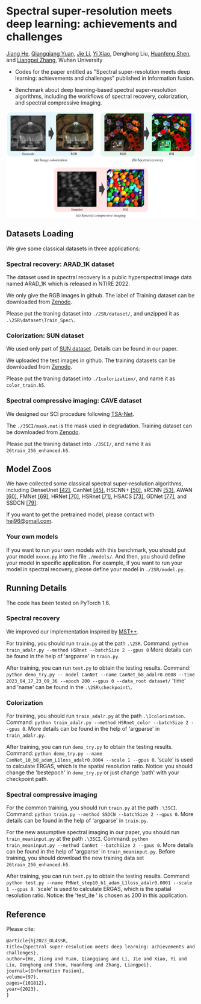 # Spectral super-resolution meets deep learning: achievements and challenges

[Jiang He](http://jianghe96.github.io/), [Qiangqiang Yuan](http://qqyuan.users.sgg.whu.edu.cn/), [Jie Li](http://jli89.users.sgg.whu.edu.cn/), [Yi Xiao](https://xy-boy.github.io/), 
Denghong Liu, [Huanfeng Shen](http://sendimage.whu.edu.cn/shenhf/), 
and [Liangpei Zhang](http://www.lmars.whu.edu.cn/prof_web/zhangliangpei/rs/index.html), Wuhan University
* Codes for the paper entitled as "Spectral super-resolution meets deep learning: achievements and challenges" published in Information fusion. 

* Benchmark about deep learning-based spectral super-resolution algorithms, including the workflows of spectral recovery, colorization, and spectral compressive imaging. 

<div align=center><img src="./supplementary4github/three applications.png" align=center width="720px"/></div>

## Datasets Loading
We give some classical datasets in three applications:

### Spectral recovery: ARAD_1K dataset
The dataset used in spectral recovery is a public hyperspectral image data named ARAD_1K which is released in NTIRE 2022.

We only give the RGB images in github. The label of Training dataset can be downloaded from [Zenodo](https://doi.org/10.5281/zenodo.7839604). 

Please put the traning dataset into `./2SR/dataset/`, and unzipped it as `.\2SR\dataset\Train_Spec\`.

### Colorization: SUN dataset
We used only part of [SUN dataset](https://cs.brown.edu/~gmpatter/sunattributes.html). Details can be found in our paper. 

We uploaded the test images in github. The training datasets can be downloaded from [Zenodo](https://doi.org/10.5281/zenodo.7837907). 

Please put the traning dataset into `./1colorization/`, and name it as `color_train.h5`.

### Spectral compressive imaging: CAVE dataset
We designed our SCI procedure following [TSA-Net](https://github.com/mengziyi64/TSA-Net).

The `./3SCI/mask.mat` is the mask used in degradation. Training dataset can be downloaded from [Zenodo](https://doi.org/10.5281/zenodo.7839679). 

Please put the traning dataset into `./3SCI/`, and name it as `26train_256_enhanced.h5`.

## Model Zoos
We have collected some classical spectral super-resolution algorithms, including DenseUnet [[42]](https://arxiv.org/pdf/1703.09470.pdf), CanNet [[45]](https://arxiv.org/pdf/1804.04647), HSCNN+ [[50]](http://openaccess.thecvf.com/content_cvpr_2018_workshops/papers/w13/Shi_HSCNN_Advanced_CNN-Based_CVPR_2018_paper.pdf), sRCNN [[53]](https://www.mdpi.com/2072-4292/11/14/1648/htm), AWAN [[60]](http://openaccess.thecvf.com/content_CVPRW_2020/papers/w31/Li_Adaptive_Weighted_Attention_Network_With_Camera_Spectral_Sensitivity_Prior_for_CVPRW_2020_paper.pdf), FMNet [[69]](https://ojs.aaai.org/index.php/AAAI/article/view/6978/6832), HRNet [[70]](http://openaccess.thecvf.com/content_CVPRW_2020/papers/w31/Zhao_Hierarchical_Regression_Network_for_Spectral_Reconstruction_From_RGB_Images_CVPRW_2020_paper.pdf), HSRnet [[71]](https://ieeexplore.ieee.org/abstract/document/9357488/), HSACS [[73]](https://ieeexplore.ieee.org/abstract/document/9506982), GDNet [[77]](https://ieeexplore.ieee.org/abstract/document/9599509), and SSDCN [[79]](https://ieeexplore.ieee.org/abstract/document/9440658). 

If you want to get the pretrained model, please contact with hej96@gmail.com.

### Your own models
If you want to run your own models with this benchmark, you should put your model `xxxxx.py` into the file `./models/`. And then, you should define your model in specific application. For example, if you want to run your model in spectral recovery, please define your model in `./2SR/model.py`.

## Running Details
The code has been tested on PyTorch 1.6.

### Spectral recovery
We improved our implementation inspired by [MST++](https://github.com/caiyuanhao1998/MST-plus-plus).

For training, you should run `train.py` at the path `.\2SR`.
Command: `python train_adalr.py --method HSRnet --batchSize 2 --gpus 0`
More details can be found in the help of 'argparse' in `train.py`.

After training, you can run `test.py` to obtain the testing results.
Command: `python demo_try.py -- model CanNet --name CanNet_b8_adalr0.0008 --time 2023_04_17_23_09_36 --epoch 200 --gpus 0 --data_root dataset/`
'time' and 'name' can be found in the `.\2SR\checkpoint\`.

### Colorization
For training, you should run `train_adalr.py` at the path `.\1colorization`.
Command: `python train_adalr.py --method HSRnet_color --batchSize 2 --gpus 0`. 
More details can be found in the help of 'argparse' in `train_adalr.py`.

After training, you can run `demo_try.py` to obtain the testing results.
Command: `python demo_try.py --name CanNet_10_b8_adam_L1loss_adalr0.0004 --scale 1 --gpus 0`. 
'scale' is used to calculate ERGAS, which is the spatial resolution ratio. Notice: you should change the 'bestepoch' in `demo_try.py` or just change 'path' with your checkpoint path.

### Spectral compressive imaging
For the common training, you should run `train.py` at the path `.\3SCI`.
Command: `python train.py --method SSDCN --batchSize 2 --gpus 0`. 
More details can be found in the help of 'argparse' in `train.py`.

For the new assumptive spectral imaging in our paper, you should run `train_meaninput.py` at the path `.\3SCI`.
Command: `python train_meaninput.py --method CanNet --batchSize 2 --gpus 0`. More details can be found in the help of 'argparse' in `train_meaninput.py`. 
Before training, you should download the new training data set `26train_256_enhanced.h5`.

After training, you can run `test.py` to obtain the testing results.
Command: `python test.py --name FMNet_step10_b1_adam_L1loss_adalr0.0001 --scale 1 --gpus 0`. 
'scale' is used to calculate ERGAS, which is the spatial resolution ratio. Notice: the 'test_ite ' is chosen as 200 in this application.

## Reference
Please cite: 
```
@article{hj2023_DL4sSR,
title={Spectral super-resolution meets deep learning: achievements and challenges},
author={He, Jiang and Yuan, Qiangqiang and Li, Jie and Xiao, Yi and Liu, Denghong and Shen, Huanfeng and Zhang, Liangpei},
journal={Information Fusion},
volume={97},
pages={101812},
year={2023},
}
```
